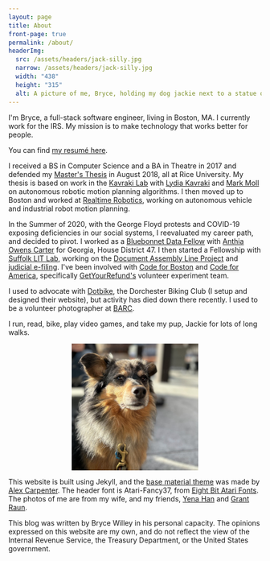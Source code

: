```yaml
---
layout: page
title: About
front-page: true
permalink: /about/
headerImg:
  src: /assets/headers/jack-silly.jpg
  narrow: /assets/headers/jack-silly.jpg
  width: "438"
  height: "315"
  alt: A picture of me, Bryce, holding my dog jackie next to a statue of a dog's head, all of us looking in the same direction
---
```


I'm Bryce, a full-stack software engineer, living in Boston, MA. I currently work for the IRS.
My mission is to make technology that works better for people.

You can find [my resumé here](/assets/bryce_willey_resume.pdf).

I received a BS in Computer Science and a BA in Theatre in 2017 and defended my [Master's Thesis](/academic) in August 2018, all at Rice University.
My thesis is based on work in the [Kavraki Lab](http://www.kavrakilab.org/)
with [Lydia Kavraki](https://www.cs.rice.edu/~kavraki/) and [Mark Moll](https://www.cs.rice.edu/~mmoll/)
on autonomous robotic motion planning algorithms. I then moved up to Boston and worked at [Realtime Robotics](https://rtr.ai), working on autonomous vehicle and industrial robot motion planning.

In the Summer of 2020, with the George Floyd protests and COVID-19 exposing deficiencies in our social systems, I reevaluated my career path, and decided to pivot.
I worked as a [Bluebonnet Data Fellow](https://www.bluebonnetdata.org/) with [Anthia Owens Carter](https://ballotpedia.org/Anthia_Carter) for Georgia, House District 47.
I then started a Fellowship with [Suffolk LIT Lab](https://suffolklitlab.org), working on the [Document Assembly Line Project](https://suffolklitlab.org/doc-assembly-line/) and [judicial e-filing](https://github.com/SuffolkLITLab/EfileProxyServer).
I've been involved with [Code for Boston](https://www.codeforboston.org/) and [Code for America](https://www.codeforamerica.org/), specifically [GetYourRefund's](https://www.codeforamerica.org/programs/getyourrefund) volunteer experiment team.

I used to advocate with [Dotbike](http://dotbike.org), the Dorchester Biking Club (I setup and designed their website), but activity has died down there recently.
I used to be a volunteer photographer at [BARC](http://www.houstontx.gov/barc/).

I run, read, bike, play video games, and take my pup, Jackie for lots of long walks.

<img src="/assets/jack-chad.jpg" alt="Jackie Boy. He is a brown and black small dog, with long fur and floppy ears. He's looking seriously into the camera, maybe thinking you could give him a little treat." style="width: 50%; display:block; margin-left:auto; margin-right:auto;"/>

This website is built using Jekyll, and the
[base material theme](https://github.com/alexcarpenter/material-jekyll-theme) was made by [Alex Carpenter](https://alexcarpenter.me/).
The header font is Atari-Fancy37, from [Eight Bit Atari Fonts](https://github.com/TheRobotFactory/EightBit-Atari-Fonts).
The photos of me are from my wife, and my friends, [Yena Han](https://yenahan.squarespace.com) and [Grant Raun](https://www.grantraun.com).

<a id="dontsueme"></a>This blog was written by Bryce Willey in his personal capacity. The opinions expressed on this website are my own, and do not reflect the view of the Internal Revenue Service, the Treasury Department, or the United States government.

<!-- This disclaimer is based on the NIH disclaimer: https://ethics.od.nih.gov/using-disclaimer -->